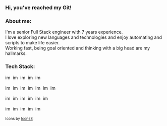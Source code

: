 ### Hi, you've reached my Git!

### About me:
I'm a senior Full Stack engineer with 7 years experience.<br>
I love exploring new languages and technologies and enjoy automating and scripts to make life easier.<br>
Working fast, being goal oriented and thinking with a big head are my hallmarks.<br>

### Tech Stack:

<img height="16" alt="image" src="https://user-images.githubusercontent.com/14214460/187050202-e7180e1c-a2b1-4b39-b596-c03935ff4017.png">&nbsp;
<img height="16" alt="image" src="https://user-images.githubusercontent.com/14214460/187051694-b74cd0b0-3704-48f6-9b7f-04f99b072ec0.png">&nbsp;
<img height="16" alt="image" src="https://user-images.githubusercontent.com/14214460/187050207-50660213-561d-42f6-b861-11dcd5726d52.png">&nbsp;
<img height="16" alt="image" src="https://user-images.githubusercontent.com/14214460/187050213-87ef5fab-3a45-40cb-b9f6-0f1b06320e5b.png">&nbsp;
<img height="16" alt="image" src="https://user-images.githubusercontent.com/14214460/187050222-6ff6b1a2-3437-44c5-a719-7e0cbc3afab3.png">&nbsp;

<img height="16" alt="image" src="https://user-images.githubusercontent.com/14214460/187050227-a17358a3-3537-4005-88e5-1ffe9ab1e0d9.png">&nbsp;
<img height="16" alt="image" src="https://user-images.githubusercontent.com/14214460/187050233-23bfa369-152f-4377-b0db-e0c7dcd96239.png">&nbsp;
<img height="16" alt="image" src="https://user-images.githubusercontent.com/14214460/187050240-d1ff216d-da03-4090-bff7-b210d0227f52.png">&nbsp;
<img height="16" alt="image" src="https://user-images.githubusercontent.com/14214460/187050244-7447b5f6-12c1-43ad-848f-377cbbf55572.png">&nbsp;
<img height="16" alt="image" src="https://user-images.githubusercontent.com/14214460/187050250-aacf43df-5a92-4715-8bfe-9bd0d34345fa.png">&nbsp;
<img height="16" alt="image" src="https://user-images.githubusercontent.com/14214460/187050257-c76f5220-a622-47ec-96f8-b53f160226fc.png">&nbsp;
<img height="16" alt="image" src="https://user-images.githubusercontent.com/14214460/187050265-4bb77555-379d-4929-8fb9-a18d64afcd22.png">&nbsp;

<img height="16" alt="image" src="https://user-images.githubusercontent.com/14214460/187050284-b21a18ad-4eae-41f3-9314-f14a276e3fcc.png">&nbsp;
<img height="16" alt="image" src="https://user-images.githubusercontent.com/14214460/187050296-c6b68ced-e57f-4917-a993-3c98041e138d.png">&nbsp;
<img height="16" alt="image" src="https://user-images.githubusercontent.com/14214460/187051700-a0b74613-6411-4dff-b4bd-f7783af42d62.png">&nbsp;
<img height="16" alt="image" src="https://user-images.githubusercontent.com/14214460/187050501-9e677428-82df-4709-90db-9873c95f6037.png">&nbsp;
<img height="16" alt="image" src="https://user-images.githubusercontent.com/14214460/187050273-c1d67b65-ef2a-4ba3-a006-519c3db81830.png">&nbsp;
<img height="16" alt="image" src="https://user-images.githubusercontent.com/14214460/187051524-37f27929-194e-4f47-880e-f52715222935.png">&nbsp;

<img height="16" alt="image" src="https://user-images.githubusercontent.com/14214460/187051703-dc72029f-9ae6-4be3-a621-fad14c6d0d35.png">&nbsp;
<img height="16" alt="image" src="https://user-images.githubusercontent.com/14214460/187051735-a345592c-5788-4e91-9f5e-470c86ad681c.png">&nbsp;
<img height="16" alt="image" src="https://user-images.githubusercontent.com/14214460/187051520-8b8d70ae-6f5b-4b24-829c-1561dd7fbedc.png">&nbsp;
<img height="16" alt="image" src="https://user-images.githubusercontent.com/14214460/187051882-a6c38de0-f7f9-4d02-b98a-676ef42be1d3.png">&nbsp;
<img height="16" alt="image" src="https://user-images.githubusercontent.com/14214460/187052087-ff6ec15b-b1d1-4d3b-b84a-8725b2c06683.png">&nbsp;


<sup>Icons by <a target="_blank" href="https://icons8.com">Icons8</a><sub>
<!--
**chaya7908/chaya7908** is a ✨ _special_ ✨ repository because its `README.md` (this file) appears on your GitHub profile.

Here are some ideas to get you started:

- 🔭 I’m currently working on ...
- 🌱 I’m currently learning ...
- 👯 I’m looking to collaborate on ...
- 🤔 I’m looking for help with ...
- 💬 Ask me about ...
- 📫 How to reach me: ...
- 😄 Pronouns: ...
- ⚡ Fun fact: ...
-->

